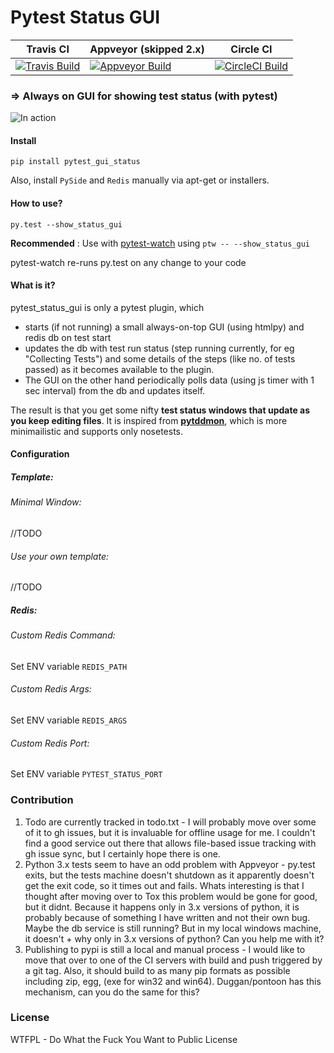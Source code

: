 Pytest Status GUI
==================

| Travis CI     | Appveyor (skipped 2.x)      | Circle CI |
| ------------- | ------------- | --------- |
|  [![Travis Build][Travis_SVG_Link]][Travis_Project_Page] | [![Appveyor Build][Appveyor_SVG_Link]][Appveyor_Project_Page] | [![CircleCI Build][CircleCI_SVG_Link]][CircleCI_Project_Page] |

### => Always on GUI for showing test status (with pytest) 

![In action][demo_gif_link]

#### Install
 `pip install pytest_gui_status`

 Also, install `PySide` and `Redis` manually via apt-get or installers.

#### How to use?
`py.test --show_status_gui`

**Recommended** : Use with [pytest-watch][ptw_gh_link] using `ptw -- --show_status_gui`

pytest-watch re-runs py.test on any change to your code

#### What is it?

pytest_status_gui is only a pytest plugin, which 

- starts (if not running) a small always-on-top GUI (using htmlpy) and redis db on test start
- updates the db with test run status (step running currently, for eg "Collecting Tests") and some details of the steps (like no. of tests passed) as it becomes available to the plugin.
- The GUI on the other hand periodically polls data (using js timer with 1 sec interval) from the db and updates itself.

The result is that you get some nifty **test status windows that update as you keep editing files**. It is inspired from **[pytddmon][pytddmon_video_link]**, which is more minimailistic and supports only nosetests.


[Travis_SVG_Link]: https://travis-ci.org/bendtherules/pytest_gui_status.svg?branch=master
[Appveyor_SVG_Link]:https://ci.appveyor.com/api/projects/status/8u7nu85k3dkhydk4?svg=true
[CircleCI_SVG_Link]:https://circleci.com/gh/bendtherules/pytest_gui_status.svg?style=svg

[Appveyor_Project_Page]:https://ci.appveyor.com/project/bendtherules/pytest-gui-status
[CircleCI_Project_Page]:https://circleci.com/gh/bendtherules/pytest_gui_status
[Travis_Project_Page]: https://travis-ci.org/bendtherules/pytest_gui_status

[ptw_gh_link]: https://github.com/joeyespo/pytest-watch
[demo_gif_link]:http://i.imgur.com/96X8AcP.gif
[pytddmon_video_link]:http://pytddmon.org/?page_id=33

#### Configuration

##### Template:
###### Minimal Window:

//TODO

###### Use your own template:

//TODO

##### Redis:
###### Custom Redis Command:
Set ENV variable `REDIS_PATH`

###### Custom Redis Args:
Set ENV variable `REDIS_ARGS`


###### Custom Redis Port:
Set ENV variable `PYTEST_STATUS_PORT`



### Contribution

1. Todo are currently tracked in todo.txt - I will probably move over some of it to gh issues, but it is invaluable for offline usage for me. I couldn't find a good service out there that allows file-based issue tracking with gh issue sync, but I certainly hope there is one.
2. Python 3.x tests seem to have an odd problem with Appveyor - py.test exits, but the tests machine doesn't shutdown as it apparently doesn't get the exit code, so it times out and fails. Whats interesting is that I thought after moving over to Tox this problem would be gone for good, but it didnt. Because it happens only in 3.x versions of python, it is probably because of something I have written and not their own bug. Maybe the db service is still running? But in my local windows machine, it doesn't + why only in 3.x versions of python? Can you help me with it?
3. Publishing to pypi is still a local and manual process - I would like to move that over to one of the CI servers with build and push triggered by a git tag. Also, it should build to as many pip formats as possible including zip, egg, (exe for win32 and win64). Duggan/pontoon has this mechanism, can you do the same for this?


### License

WTFPL - Do What the Fuck You Want to Public License
